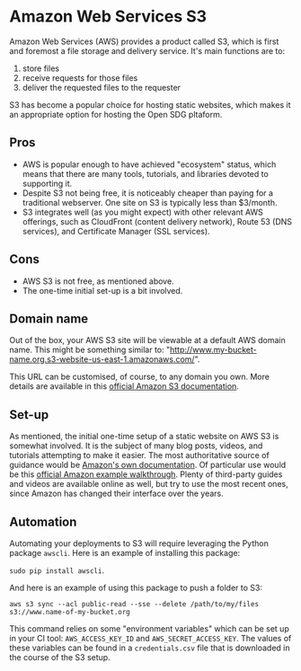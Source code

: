 <h1>Amazon Web Services S3</h1>

Amazon Web Services (AWS) provides a product called S3, which is first and foremost a file storage and delivery service. It's main functions are to:

1. store files
1. receive requests for those files
1. deliver the requested files to the requester

S3 has become a popular choice for hosting static websites, which makes it an appropriate option for hosting the Open SDG pltaform.

## Pros

* AWS is popular enough to have achieved "ecosystem" status, which means that there are many tools, tutorials, and libraries devoted to supporting it.
* Despite S3 not being free, it is noticeably cheaper than paying for a traditional webserver. One site on S3 is typically less than $3/month.
* S3 integrates well (as you might expect) with other relevant AWS offerings, such as CloudFront (content delivery network), Route 53 (DNS services), and Certificate Manager (SSL services).

## Cons

* AWS S3 is not free, as mentioned above.
* The one-time initial set-up is a bit involved.

## Domain name

Out of the box, your AWS S3 site will be viewable at a default AWS domain name. This might be something similar to: "http://www.my-bucket-name.org.s3-website-us-east-1.amazonaws.com/".

This URL can be customised, of course, to any domain you own. More details are available in this [official Amazon S3 documentation](https://docs.aws.amazon.com/AmazonS3/latest/dev/website-hosting-custom-domain-walkthrough.html).

## Set-up

As mentioned, the initial one-time setup of a static website on AWS S3 is somewhat involved. It is the subject of many blog posts, videos, and tutorials attempting to make it easier. The most authoritative source of guidance would be [Amazon's own documentation](https://docs.aws.amazon.com/AmazonS3/latest/dev/WebsiteHosting.html). Of particular use would be this [official Amazon example walkthrough](https://docs.aws.amazon.com/AmazonS3/latest/dev/HostingWebsiteOnS3Setup.html). Plenty of third-party guides and videos are available online as well, but try to use the most recent ones, since Amazon has changed their interface over the years.

## Automation

Automating your deployments to S3 will require leveraging the Python package `awscli`. Here is an example of installing this package:

`sudo pip install awscli`.

And here is an example of using this package to push a folder to S3:

`aws s3 sync --acl public-read --sse --delete /path/to/my/files s3://www.name-of-my-bucket.org`

This command relies on some "environment variables" which can be set up in your CI tool: `AWS_ACCESS_KEY_ID` and `AWS_SECRET_ACCESS_KEY`. The values of these variables can be found in a `credentials.csv` file that is downloaded in the course of the S3 setup.
